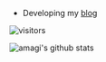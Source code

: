 - Developing my [blog]

[blog]: http://amagi.love/

![visitors](https://visitor-badge.glitch.me/badge?page_id=amagiddmxh.amagiddmxh)

![amagi's github stats](https://github-readme-stats.vercel.app/api?username=amagiddmxh&show_icons=true)
